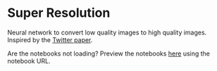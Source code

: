 # Super Resolution

Neural network to convert low quality images to high quality images. Inspired by the [Twitter paper](https://arxiv.org/abs/1609.04802).

Are the notebooks not loading? Preview the notebooks [here](https://nbviewer.jupyter.org/) using the notebook URL.
